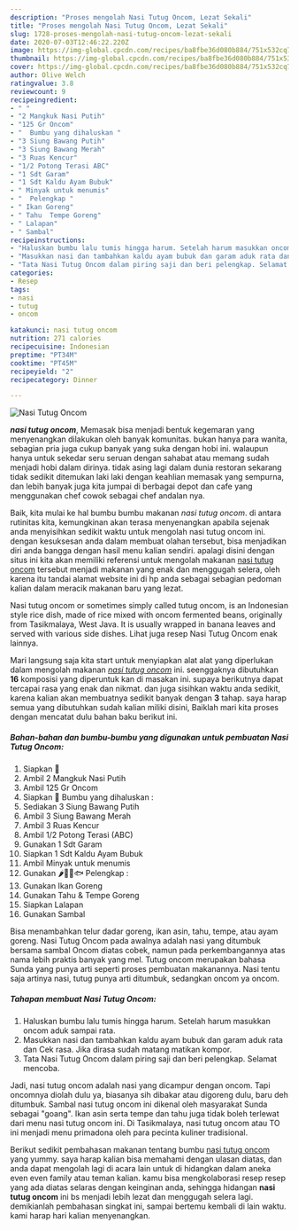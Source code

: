 ```yaml
---
description: "Proses mengolah Nasi Tutug Oncom, Lezat Sekali"
title: "Proses mengolah Nasi Tutug Oncom, Lezat Sekali"
slug: 1728-proses-mengolah-nasi-tutug-oncom-lezat-sekali
date: 2020-07-03T12:46:22.220Z
image: https://img-global.cpcdn.com/recipes/ba8fbe36d080b884/751x532cq70/nasi-tutug-oncom-foto-resep-utama.jpg
thumbnail: https://img-global.cpcdn.com/recipes/ba8fbe36d080b884/751x532cq70/nasi-tutug-oncom-foto-resep-utama.jpg
cover: https://img-global.cpcdn.com/recipes/ba8fbe36d080b884/751x532cq70/nasi-tutug-oncom-foto-resep-utama.jpg
author: Olive Welch
ratingvalue: 3.8
reviewcount: 9
recipeingredient:
- " "
- "2 Mangkuk Nasi Putih"
- "125 Gr Oncom"
- "  Bumbu yang dihaluskan "
- "3 Siung Bawang Putih"
- "3 Siung Bawang Merah"
- "3 Ruas Kencur"
- "1/2 Potong Terasi ABC"
- "1 Sdt Garam"
- "1 Sdt Kaldu Ayam Bubuk"
- " Minyak untuk menumis"
- "  Pelengkap "
- " Ikan Goreng"
- " Tahu  Tempe Goreng"
- " Lalapan"
- " Sambal"
recipeinstructions:
- "Haluskan bumbu lalu tumis hingga harum. Setelah harum masukkan oncom aduk sampai rata."
- "Masukkan nasi dan tambahkan kaldu ayam bubuk dan garam aduk rata dan Cek rasa. Jika dirasa sudah matang matikan kompor."
- "Tata Nasi Tutug Oncom dalam piring saji dan beri pelengkap. Selamat mencoba."
categories:
- Resep
tags:
- nasi
- tutug
- oncom

katakunci: nasi tutug oncom 
nutrition: 271 calories
recipecuisine: Indonesian
preptime: "PT34M"
cooktime: "PT45M"
recipeyield: "2"
recipecategory: Dinner

---
```



![Nasi Tutug Oncom](https://img-global.cpcdn.com/recipes/ba8fbe36d080b884/751x532cq70/nasi-tutug-oncom-foto-resep-utama.jpg)

<b><i>nasi tutug oncom</i></b>, Memasak bisa menjadi bentuk kegemaran yang menyenangkan dilakukan oleh banyak komunitas. bukan hanya para wanita, sebagian pria juga cukup banyak yang suka dengan hobi ini. walaupun hanya untuk sekedar seru seruan dengan sahabat atau memang sudah menjadi hobi dalam dirinya. tidak asing lagi dalam dunia restoran sekarang tidak sedikit ditemukan laki laki dengan keahlian memasak yang sempurna, dan lebih banyak juga kita jumpai di berbagai depot dan cafe yang menggunakan chef cowok sebagai chef andalan nya.

Baik, kita mulai ke hal bumbu bumbu makanan <i>nasi tutug oncom</i>. di antara rutinitas kita, kemungkinan akan terasa menyenangkan apabila sejenak anda menyisihkan sedikit waktu untuk mengolah nasi tutug oncom ini. dengan kesuksesan anda dalam membuat olahan tersebut, bisa menjadikan diri anda bangga dengan hasil menu kalian sendiri. apalagi disini dengan situs ini kita akan memiliki referensi untuk mengolah makanan <u>nasi tutug oncom</u> tersebut menjadi makanan yang enak dan menggugah selera, oleh karena itu tandai alamat website ini di hp anda sebagai sebagian pedoman kalian dalam meracik makanan baru yang lezat.

Nasi tutug oncom or sometimes simply called tutug oncom, is an Indonesian style rice dish, made of rice mixed with oncom fermented beans, originally from Tasikmalaya, West Java. It is usually wrapped in banana leaves and served with various side dishes. Lihat juga resep Nasi Tutug Oncom enak lainnya.


Mari langsung saja kita start untuk menyiapkan alat alat yang diperlukan dalam mengolah makanan <u><i>nasi tutug oncom</i></u> ini. seenggaknya dibutuhkan <b>16</b> komposisi yang diperuntuk kan di masakan ini. supaya berikutnya dapat tercapai rasa yang enak dan nikmat. dan juga sisihkan waktu anda sedikit, karena kalian akan membuatnya sedikit banyak dengan <b>3</b> tahap. saya harap semua yang dibutuhkan sudah kalian miliki disini, Baiklah mari kita proses dengan mencatat dulu bahan baku berikut ini.

<!--inarticleads1-->

##### Bahan-bahan dan bumbu-bumbu yang digunakan untuk pembuatan Nasi Tutug Oncom:

1. Siapkan  🍚
1. Ambil 2 Mangkuk Nasi Putih
1. Ambil 125 Gr Oncom
1. Siapkan  🧄 Bumbu yang dihaluskan :
1. Sediakan 3 Siung Bawang Putih
1. Ambil 3 Siung Bawang Merah
1. Ambil 3 Ruas Kencur
1. Ambil 1/2 Potong Terasi (ABC)
1. Gunakan 1 Sdt Garam
1. Siapkan 1 Sdt Kaldu Ayam Bubuk
1. Ambil  Minyak untuk menumis
1. Gunakan  🌶🥒🥬🐟 Pelengkap :
1. Gunakan  Ikan Goreng
1. Gunakan  Tahu &amp; Tempe Goreng
1. Siapkan  Lalapan
1. Gunakan  Sambal


Bisa menambahkan telur dadar goreng, ikan asin, tahu, tempe, atau ayam goreng. Nasi Tutug Oncom pada awalnya adalah nasi yang ditumbuk bersama sambal Oncom diatas cobek, namun pada perkembangannya atas nama lebih praktis banyak yang mel. Tutug oncom merupakan bahasa Sunda yang punya arti seperti proses pembuatan makanannya. Nasi tentu saja artinya nasi, tutug punya arti ditumbuk, sedangkan oncom ya oncom. 

<!--inarticleads2-->

##### Tahapan membuat Nasi Tutug Oncom:

1. Haluskan bumbu lalu tumis hingga harum. Setelah harum masukkan oncom aduk sampai rata.
1. Masukkan nasi dan tambahkan kaldu ayam bubuk dan garam aduk rata dan Cek rasa. Jika dirasa sudah matang matikan kompor.
1. Tata Nasi Tutug Oncom dalam piring saji dan beri pelengkap. Selamat mencoba.


Jadi, nasi tutug oncom adalah nasi yang dicampur dengan oncom. Tapi oncomnya diolah dulu ya, biasanya sih dibakar atau digoreng dulu, baru deh ditumbuk. Sambal nasi tutug oncom ini dikenal oleh masyarakat Sunda sebagai &#34;goang&#34;. Ikan asin serta tempe dan tahu juga tidak boleh terlewat dari menu nasi tutug oncom ini. Di Tasikmalaya, nasi tutug oncom atau TO ini menjadi menu primadona oleh para pecinta kuliner tradisional. 

Berikut sedikit pembahasan makanan tentang bumbu <u>nasi tutug oncom</u> yang yummy. saya harap kalian bisa memahami dengan ulasan diatas, dan anda dapat mengolah lagi di acara lain untuk di hidangkan dalam aneka even even family atau teman kalian. kamu bisa mengkolaborasi resep resep yang ada diatas selaras dengan keinginan anda, sehingga hidangan <b>nasi tutug oncom</b> ini bs menjadi lebih lezat dan menggugah selera lagi. demikianlah pembahasan singkat ini, sampai bertemu kembali di lain waktu. kami harap hari kalian menyenangkan.
